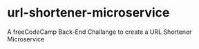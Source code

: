 # url-shortener-microservice
A freeCodeCamp Back-End Challange to create a URL Shortener Microservice
